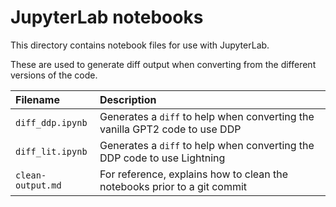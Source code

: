 # JupyterLab notebooks

This directory contains notebook files for use with JupyterLab.

These are used to generate diff output when converting from the different versions of the code.

| Filename          | Description                                                                 |
|:------------------|:----------------------------------------------------------------------------|
| `diff_ddp.ipynb`  | Generates a `diff` to help when converting the vanilla GPT2 code to use DDP |
| `diff_lit.ipynb`  | Generates a `diff` to help when converting the DDP code to use Lightning    |
| `clean-output.md` | For reference, explains how to clean the notebooks prior to a git commit    |  

